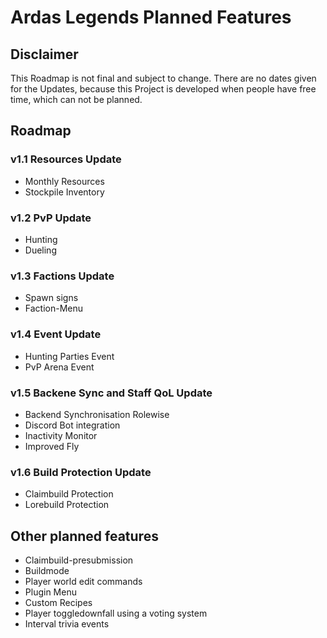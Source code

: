 # Ardas Legends Planned Features
## Disclaimer
This Roadmap is not final and subject to change. There are no dates given for the Updates, because this Project is developed when people have free time, which can not be planned.
## Roadmap
### v1.1 Resources Update
- Monthly Resources
- Stockpile Inventory
### v1.2 PvP Update
- Hunting
- Dueling
### v1.3 Factions Update
- Spawn signs
- Faction-Menu
### v1.4 Event Update
- Hunting Parties Event
- PvP Arena Event
### v1.5 Backene Sync and Staff QoL Update
- Backend Synchronisation Rolewise
- Discord Bot integration
- Inactivity Monitor
- Improved Fly
### v1.6 Build Protection Update
- Claimbuild Protection
- Lorebuild Protection

## Other planned features
- Claimbuild-presubmission
- Buildmode
- Player world edit commands
- Plugin Menu
- Custom Recipes
- Player toggledownfall using a voting system
- Interval trivia events
